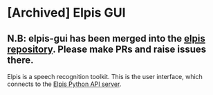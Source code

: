 # [Archived] Elpis GUI

## N.B: elpis-gui has been merged into the [elpis repository](https://github.com/coedl/elpis). Please make PRs and raise issues there.

Elpis is a speech recognition toolkit. This is the user interface, which connects to the [Elpis Python API server](https://github.com/CoEDL/elpis).
